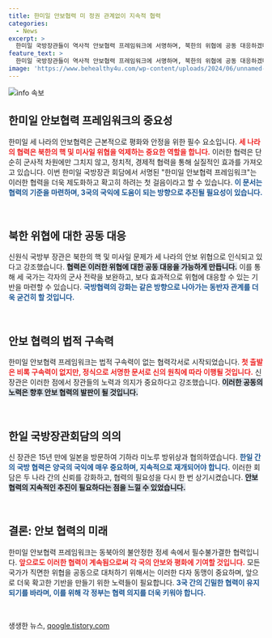 ```yaml
---
title: 한미일 안보협력 미 정권 관계없이 지속적 협력
categories:
  - News
excerpt: >
  한미일 국방장관들이 역사적 안보협력 프레임워크에 서명하며, 북한의 위협에 공동 대응하겠다고 밝혔다. 신원식 장관은 협력이 지속 가능하다고 강조하며, 한일 간의 안보 협력 재개 필요성을 역설했다.
feature_text: >
  한미일 국방장관들이 역사적 안보협력 프레임워크에 서명하며, 북한의 위협에 공동 대응하겠다고 밝혔다. 신원식 장관은 협력이 지속 가능하다고 강조하며, 한일 간의 안보 협력 재개 필요성을 역설했다.
image: 'https://www.behealthy4u.com/wp-content/uploads/2024/06/unnamed-file.png'
---
```


<p><img src="https://www.behealthy4u.com/wp-content/uploads/2024/06/unnamed-file.png" alt="info 속보" /></p>

<h2 data-ke-size="size26">한미일 안보협력 프레임워크의 중요성</h2>

<p data-ke-size="size16">한미일 세 나라의 안보협력은 근본적으로 평화와 안정을 위한 필수 요소입니다. <b><span style="color: #ee2323;">세 나라의 협력은 북한의 핵 및 미사일 위협을 억제하는 중요한 역할을 합니다.</span></b> 이러한 협력은 단순히 군사적 차원에만 그치지 않고, 정치적, 경제적 협력을 통해 실질적인 효과를 가져오고 있습니다. 이번 한미일 국방장관 회담에서 서명된 "한미일 안보협력 프레임워크"는 이러한 협력을 더욱 제도화하고 확고히 하려는 첫 걸음이라고 할 수 있습니다. <b><span style="color: #1a5490;">이 문서는 협력의 기준을 마련하며, 3국의 국익에 도움이 되는 방향으로 추진될 필요성이 있습니다.</span></b></p>

<p data-ke-size="size16">&nbsp;</p>

<h2 data-ke-size="size26">북한 위협에 대한 공동 대응</h2>

<p data-ke-size="size16">신원식 국방부 장관은 북한의 핵 및 미사일 문제가 세 나라의 안보 위협으로 인식되고 있다고 강조했습니다. <b><span style="background-color: #21538527;">협력은 이러한 위협에 대한 공동 대응을 가능하게 만듭니다.</span></b> 이를 통해 세 국가는 각자의 군사 전략을 보완하고, 보다 효과적으로 위협에 대응할 수 있는 기반을 마련할 수 있습니다. <b><span style="color: #1a5490;">국방협력의 강화는 같은 방향으로 나아가는 동반자 관계를 더욱 굳건히 할 것입니다.</span></b></p>

<p data-ke-size="size16">&nbsp;</p>

<h2 data-ke-size="size26">안보 협력의 법적 구속력</h2>

<p data-ke-size="size16">한미일 안보협력 프레임워크는 법적 구속력이 없는 협력각서로 시작되었습니다. <b><span style="color: #ee2323;">첫 출발은 비록 구속력이 없지만, 정식으로 서명한 문서로 신의 원칙에 따라 이행될 것입니다.</span></b> 신 장관은 이러한 점에서 장관들의 노력과 의지가 중요하다고 강조했습니다. <b><span style="background-color: #21538527;">이러한 공동의 노력은 향후 안보 협력의 발판이 될 것입니다.</span></b></p>

<p data-ke-size="size16">&nbsp;</p>

<h2 data-ke-size="size26">한일 국방장관회담의 의의</h2>

<p data-ke-size="size16">신 장관은 15년 만에 일본을 방문하여 기하라 미노루 방위상과 협의하였습니다. <b><span style="color: #1a5490;">한일 간의 국방 협력은 양국의 국익에 매우 중요하며, 지속적으로 재개되어야 합니다.</span></b> 이러한 회담은 두 나라 간의 신뢰를 강화하고, 협력의 필요성을 다시 한 번 상기시켰습니다. <b><span style="background-color: #21538527;">안보 협력의 지속적인 추진이 필요하다는 점을 느낄 수 있었습니다.</span></b></p>

<p data-ke-size="size16">&nbsp;</p>

<h2 data-ke-size="size26">결론: 안보 협력의 미래</h2>

<p data-ke-size="size16">한미일 안보협력 프레임워크는 동북아의 불안정한 정세 속에서 필수불가결한 협력입니다. <b><span style="color: #ee2323;">앞으로도 이러한 협력이 계속됨으로써 각 국의 안보와 평화에 기여할 것입니다.</span></b> 모든 국가가 직면한 위협을 공동으로 대처하기 위해서는 이러한 다자 동맹이 중요하며, 앞으로 더욱 확고한 기반을 만들기 위한 노력들이 필요합니다. <b><span style="color: #1a5490;">3국 간의 긴밀한 협력이 유지되기를 바라며, 이를 위해 각 정부는 협력 의지를 더욱 키워야 합니다.</span></b></p>

<p data-ke-size="size16">&nbsp;</p>
생생한 뉴스, <a href="https://qoogle.tistory.com" rel="dofollow">qoogle.tistory.com</a>


